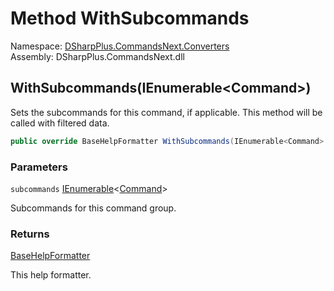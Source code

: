 # Method WithSubcommands

Namespace: [DSharpPlus.CommandsNext.Converters](DSharpPlus.CommandsNext.Converters.md)  
Assembly: DSharpPlus.CommandsNext.dll

## <a id="DSharpPlus_CommandsNext_Converters_DefaultHelpFormatter_WithSubcommands_System_Collections_Generic_IEnumerable_DSharpPlus_CommandsNext_Command__"></a>WithSubcommands\(IEnumerable<Command\>\)

Sets the subcommands for this command, if applicable. This method will be called with filtered data.

```csharp
public override BaseHelpFormatter WithSubcommands(IEnumerable<Command> subcommands)
```

### Parameters

`subcommands` [IEnumerable](https://learn.microsoft.com/dotnet/api/system.collections.generic.ienumerable\-1)<[Command](DSharpPlus.CommandsNext.Command.md)\>

Subcommands for this command group.

### Returns

[BaseHelpFormatter](DSharpPlus.CommandsNext.Converters.BaseHelpFormatter.md)

This help formatter.

